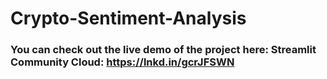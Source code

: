 # Crypto-Sentiment-Analysis
### You can check out the live demo of the project here: Streamlit Community Cloud: https://lnkd.in/gcrJFSWN
